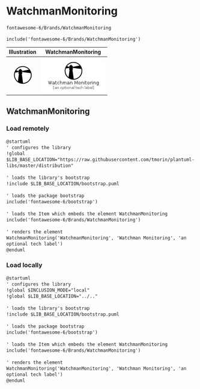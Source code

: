 # WatchmanMonitoring


```text
fontawesome-6/Brands/WatchmanMonitoring
```

```text
include('fontawesome-6/Brands/WatchmanMonitoring')
```



| Illustration | WatchmanMonitoring |
| :---: | :---: |
| ![illustration for Illustration](../../fontawesome-6/Brands/WatchmanMonitoring.png) | ![illustration for WatchmanMonitoring](../../fontawesome-6/Brands/WatchmanMonitoring.Local.png) |




## WatchmanMonitoring

### Load remotely
```plantuml
@startuml
' configures the library
!global $LIB_BASE_LOCATION="https://raw.githubusercontent.com/tmorin/plantuml-libs/master/distribution"

' loads the library's bootstrap
!include $LIB_BASE_LOCATION/bootstrap.puml

' loads the package bootstrap
include('fontawesome-6/bootstrap')

' loads the Item which embeds the element WatchmanMonitoring
include('fontawesome-6/Brands/WatchmanMonitoring')

' renders the element
WatchmanMonitoring('WatchmanMonitoring', 'Watchman Monitoring', 'an optional tech label')
@enduml
```

### Load locally
```plantuml
@startuml
' configures the library
!global $INCLUSION_MODE="local"
!global $LIB_BASE_LOCATION="../.."

' loads the library's bootstrap
!include $LIB_BASE_LOCATION/bootstrap.puml

' loads the package bootstrap
include('fontawesome-6/bootstrap')

' loads the Item which embeds the element WatchmanMonitoring
include('fontawesome-6/Brands/WatchmanMonitoring')

' renders the element
WatchmanMonitoring('WatchmanMonitoring', 'Watchman Monitoring', 'an optional tech label')
@enduml
```

